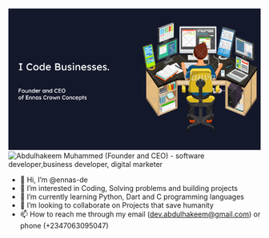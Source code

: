<img src="https://github.com/ennas-de/ennas-de/blob/816f78eb3c4ff8a5f6e827a839930c87d19e7b56/ennas-de%20github.png" alt="Abdulhakeem Muhammed (Founder and CEO) - software developer,business developer, digital marketer">

<img src="[https://github.com/ennas-de/ennas-de/blob/816f78eb3c4ff8a5f6e827a839930c87d19e7b56/ennas-de%20github.png](https://github.com/ennas-de/ennas-de/blob/816f78eb3c4ff8a5f6e827a839930c87d19e7b56/ecc%20github.png)" alt="Abdulhakeem Muhammed (Founder and CEO) - software developer,business developer, digital marketer">

- 👋 Hi, I’m @ennas-de
- 👀 I’m interested in Coding, Solving problems and building projects
- 🌱 I’m currently learning Python, Dart and C programming languages
- 💞️ I’m looking to collaborate on Projects that save humanity
- 📫 How to reach me through my email (dev.abdulhakeem@gmail.com) or phone (+2347063095047)

<!---
ennas-de/ennas-de is a ✨ special ✨ repository because its `README.md` (this file) appears on your GitHub profile.
You can click the Preview link to take a look at your changes.
--->
